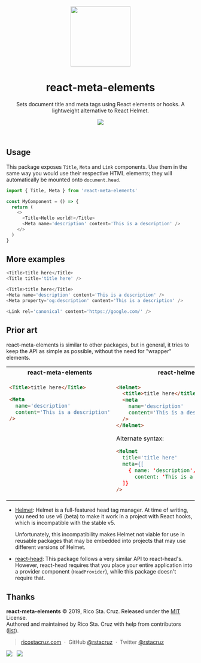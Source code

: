 <p align='center'>
<br><img src='https://user-images.githubusercontent.com/74385/56846007-04051500-68fc-11e9-9d40-a6f85a1943e5.png' width='160'><br>
</p>

<h1 align='center'>
react-meta-elements
</h1>

<p align='center'>
Sets document title and meta tags using React elements or hooks. A lightweight alternative to React Helmet.
</p>

<p align='center'>
<img src='https://img.shields.io/badge/build-pending-lightgrey.svg'>
</p>

<br>

## Usage

This package exposes `Title`, `Meta` and `Link` components. Use them in the same way you would use their respective HTML elements; they will automatically be mounted onto `document.head`.

```js
import { Title, Meta } from 'react-meta-elements'

const MyComponent = () => {
  return (
    <>
      <Title>Hello world!</Title>
      <Meta name='description' content='This is a description' />
    </>
  )
}
```

## More examples

```js
<Title>title here</Title>
<Title title='title here' />

<Title>title here</Title>
<Meta name='description' content='This is a description' />
<Meta property='og:description' content='This is a description' />

<Link rel='canonical' content='https://google.com/' />
```

## Prior art

react-meta-elements is similar to other packages, but in general, it tries to keep the API as simple as possible, without the need for "wrapper" elements.

<table>
<tr>
<th>react-meta-elements</th>
<th>react-helmet</th>
<th>react-head</th>
<th>react-meta-tags</th>
</tr>
<tr></tr>

<tr>
<td valign='top'>

<!-- prettier-ignore -->
```html
<Title>title here</Title>

<Meta
  name='description'
  content='This is a description'
/>
```

</td>
<td valign='top'>

<!-- prettier-ignore -->
```html
<Helmet>
  <title>title here</title>
  <meta
    name='description'
    content='This is a description'
  />
</Helmet>
```

Alternate syntax:

<!-- prettier-ignore -->
```html
<Helmet
  title='title here'
  meta={[
    { name: 'description',
      content: 'This is a description' }
  ]}
/>
```

</td>
<td valign='top'>

<!-- prettier-ignore -->
```js
<HeadProvider>
  <Title>title here</Title>
  <Meta
    name='description'
    content='This is a description'
  />
</HeadProvider>
```

</td>
<td valign='top'>

<!-- prettier-ignore -->
```js
<HeadProvider headTags={[]}>
  <MetaTags>
    <title>title here</title>
    <meta
      name='description'
      content='This is a description'
    />
  </MetaTags>
</HeadProvider>
```

</td>
</tr>
</table>

- [Helmet]: Helmet is a full-featured head tag manager. At time of writing, you need to use v6 (beta) to make it work in a project with React hooks, which is incompatible with the stable v5.

  Unfortunately, this incompatibility makes Helmet not viable for use in reusable packages that may be embedded into projects that may use different versions of Helmet.

- [react-head]: This package follows a very similar API to react-head's. However, react-head requires that you place your entire application into a provider component (`HeadProvider`), while this package doesn't require that.

[helmet]: https://yarn.pm/react-helmet
[react-head]: https://yarn.pm/react-head
[penpad]: https://github.com/rstacruz/penpad

## Thanks

**react-meta-elements** © 2019, Rico Sta. Cruz. Released under the [MIT] License.<br>
Authored and maintained by Rico Sta. Cruz with help from contributors ([list][contributors]).

> [ricostacruz.com](http://ricostacruz.com) &nbsp;&middot;&nbsp;
> GitHub [@rstacruz](https://github.com/rstacruz) &nbsp;&middot;&nbsp;
> Twitter [@rstacruz](https://twitter.com/rstacruz)

[![](https://img.shields.io/github/followers/rstacruz.svg?style=social&label=@rstacruz)](https://github.com/rstacruz) &nbsp;
[![](https://img.shields.io/twitter/follow/rstacruz.svg?style=social&label=@rstacruz)](https://twitter.com/rstacruz)

[mit]: http://mit-license.org/
[contributors]: http://github.com/rstacruz/react-meta-elements/contributors
